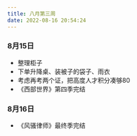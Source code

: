 ```yaml
---
title: 八月第三周
date: 2022-08-16 20:54:24
---
```

### 8月15日
- 整理柜子
- 下单升降桌、装被子的袋子、雨衣
- 考虑再考两个证，把高度人才积分凑够80
- 《西部世界》第四季完结

### 8月16日
- 《风骚律师》最终季完结
